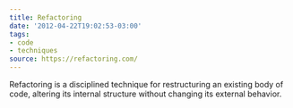 ```yaml
---
title: Refactoring
date: '2012-04-22T19:02:53-03:00'
tags:
- code
- techniques
source: https://refactoring.com/
---
```

Refactoring is a disciplined technique for restructuring an existing body of code, altering its internal structure without changing its external behavior. 
